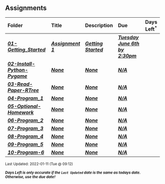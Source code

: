 ## Assignments

| Folder | Title | Description | Due | Days Left<sup>*</sup> |
|:------|:------|:------|:------|:-----:|
| ***<a href="https://github.com/rugbyprof/4553-Spatial-DS/tree/master/Assignments/01-Getting_Started">01-Getting_Started</a>*** | ***<a href="https://github.com/rugbyprof/4553-Spatial-DS/tree/master/Assignments/01-Getting_Started"> Assignment 1 </a>*** | ***<a href="https://github.com/rugbyprof/4553-Spatial-DS/tree/master/Assignments/01-Getting_Started"> Getting Started</a>*** | ***<a href="https://github.com/rugbyprof/4553-Spatial-DS/tree/master/Assignments/01-Getting_Started"> Tuesday June 6th by 2:30pm</a>*** |  |
| ***<a href="https://github.com/rugbyprof/4553-Spatial-DS/tree/master/Assignments/02-Install-Python-Pygame">02-Install-Python-Pygame</a>*** | ***<a href="https://github.com/rugbyprof/4553-Spatial-DS/tree/master/Assignments/02-Install-Python-Pygame">None</a>*** | ***<a href="https://github.com/rugbyprof/4553-Spatial-DS/tree/master/Assignments/02-Install-Python-Pygame">None</a>*** | ***<a href="https://github.com/rugbyprof/4553-Spatial-DS/tree/master/Assignments/02-Install-Python-Pygame">N/A</a>*** |  |
| ***<a href="https://github.com/rugbyprof/4553-Spatial-DS/tree/master/Assignments/03-Read-Paper-RTree">03-Read-Paper-RTree</a>*** | ***<a href="https://github.com/rugbyprof/4553-Spatial-DS/tree/master/Assignments/03-Read-Paper-RTree">None</a>*** | ***<a href="https://github.com/rugbyprof/4553-Spatial-DS/tree/master/Assignments/03-Read-Paper-RTree">None</a>*** | ***<a href="https://github.com/rugbyprof/4553-Spatial-DS/tree/master/Assignments/03-Read-Paper-RTree">N/A</a>*** |  |
| ***<a href="https://github.com/rugbyprof/4553-Spatial-DS/tree/master/Assignments/04-Program_1">04-Program_1</a>*** | ***<a href="https://github.com/rugbyprof/4553-Spatial-DS/tree/master/Assignments/04-Program_1">None</a>*** | ***<a href="https://github.com/rugbyprof/4553-Spatial-DS/tree/master/Assignments/04-Program_1">None</a>*** | ***<a href="https://github.com/rugbyprof/4553-Spatial-DS/tree/master/Assignments/04-Program_1">N/A</a>*** |  |
| ***<a href="https://github.com/rugbyprof/4553-Spatial-DS/tree/master/Assignments/05-Optional-Homework">05-Optional-Homework</a>*** | ***<a href="https://github.com/rugbyprof/4553-Spatial-DS/tree/master/Assignments/05-Optional-Homework">None</a>*** | ***<a href="https://github.com/rugbyprof/4553-Spatial-DS/tree/master/Assignments/05-Optional-Homework">None</a>*** | ***<a href="https://github.com/rugbyprof/4553-Spatial-DS/tree/master/Assignments/05-Optional-Homework">N/A</a>*** |  |
| ***<a href="https://github.com/rugbyprof/4553-Spatial-DS/tree/master/Assignments/06-Program_2">06-Program_2</a>*** | ***<a href="https://github.com/rugbyprof/4553-Spatial-DS/tree/master/Assignments/06-Program_2">None</a>*** | ***<a href="https://github.com/rugbyprof/4553-Spatial-DS/tree/master/Assignments/06-Program_2">None</a>*** | ***<a href="https://github.com/rugbyprof/4553-Spatial-DS/tree/master/Assignments/06-Program_2">N/A</a>*** |  |
| ***<a href="https://github.com/rugbyprof/4553-Spatial-DS/tree/master/Assignments/07-Program_3">07-Program_3</a>*** | ***<a href="https://github.com/rugbyprof/4553-Spatial-DS/tree/master/Assignments/07-Program_3">None</a>*** | ***<a href="https://github.com/rugbyprof/4553-Spatial-DS/tree/master/Assignments/07-Program_3">None</a>*** | ***<a href="https://github.com/rugbyprof/4553-Spatial-DS/tree/master/Assignments/07-Program_3">N/A</a>*** |  |
| ***<a href="https://github.com/rugbyprof/4553-Spatial-DS/tree/master/Assignments/08-Program_4">08-Program_4</a>*** | ***<a href="https://github.com/rugbyprof/4553-Spatial-DS/tree/master/Assignments/08-Program_4">None</a>*** | ***<a href="https://github.com/rugbyprof/4553-Spatial-DS/tree/master/Assignments/08-Program_4">None</a>*** | ***<a href="https://github.com/rugbyprof/4553-Spatial-DS/tree/master/Assignments/08-Program_4">N/A</a>*** |  |
| ***<a href="https://github.com/rugbyprof/4553-Spatial-DS/tree/master/Assignments/09-Program_5">09-Program_5</a>*** | ***<a href="https://github.com/rugbyprof/4553-Spatial-DS/tree/master/Assignments/09-Program_5">None</a>*** | ***<a href="https://github.com/rugbyprof/4553-Spatial-DS/tree/master/Assignments/09-Program_5">None</a>*** | ***<a href="https://github.com/rugbyprof/4553-Spatial-DS/tree/master/Assignments/09-Program_5">N/A</a>*** |  |
| ***<a href="https://github.com/rugbyprof/4553-Spatial-DS/tree/master/Assignments/10-Program-6">10-Program-6</a>*** | ***<a href="https://github.com/rugbyprof/4553-Spatial-DS/tree/master/Assignments/10-Program-6">None</a>*** | ***<a href="https://github.com/rugbyprof/4553-Spatial-DS/tree/master/Assignments/10-Program-6">None</a>*** | ***<a href="https://github.com/rugbyprof/4553-Spatial-DS/tree/master/Assignments/10-Program-6">N/A</a>*** |  |

<sup>Last Updated: 2022-01-11 (Tue @ 09:12)</sup> 

<sup>***Days Left is only accurate if the `Last Updated` date is the same as todays date. Otherwise, use the due date!***</sup> 